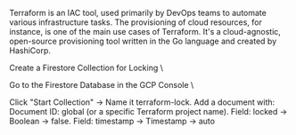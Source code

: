 Terraform is an IAC tool, used primarily by DevOps teams to automate various infrastructure tasks. The provisioning of cloud resources, for instance, is one of the main use cases of Terraform. It's a cloud-agnostic, open-source provisioning tool written in the Go language and created by HashiCorp.



Create a Firestore Collection for Locking \

Go to the Firestore Database in the GCP Console \

Click "Start Collection" → Name it terraform-lock.
Add a document with:
Document ID: global (or a specific Terraform project name).
Field: locked → Boolean → false.
Field: timestamp → Timestamp → auto
